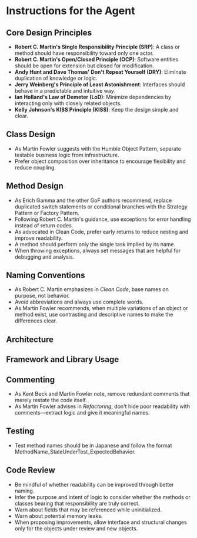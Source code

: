 # Instructions for the Agent

## Core Design Principles

* **Robert C. Martin's Single Responsibility Principle (SRP)**: A class or method should have responsibility toward only one actor.
* **Robert C. Martin's Open/Closed Principle (OCP)**: Software entities should be open for extension but closed for modification.
* **Andy Hunt and Dave Thomas' Don't Repeat Yourself (DRY)**: Eliminate duplication of knowledge or logic.
* **Jerry Weinberg's Principle of Least Astonishment**: Interfaces should behave in a predictable and intuitive way.
* **Ian Holland's Law of Demeter (LoD)**: Minimize dependencies by interacting only with closely related objects.
* **Kelly Johnson's KISS Principle (KISS)**: Keep the design simple and clear.

## Class Design

* As Martin Fowler suggests with the Humble Object Pattern, separate testable business logic from infrastructure.
* Prefer object composition over inheritance to encourage flexibility and reduce coupling.

## Method Design

* As Erich Gamma and the other GoF authors recommend, replace duplicated switch statements or conditional branches with the Strategy Pattern or Factory Pattern.
* Following Robert C. Martin's guidance, use exceptions for error handling instead of return codes.
* As advocated in Clean Code, prefer early returns to reduce nesting and improve readability.
* A method should perform only the single task implied by its name.
* When throwing exceptions, always set messages that are helpful for debugging and analysis.

## Naming Conventions

* As Robert C. Martin emphasizes in *Clean Code*, base names on purpose, not behavior.
* Avoid abbreviations and always use complete words.
* As Martin Fowler recommends, when multiple variations of an object or method exist, use contrasting and descriptive names to make the differences clear.

## Architecture

## Framework and Library Usage

## Commenting

* As Kent Beck and Martin Fowler note, remove redundant comments that merely restate the code itself.
* As Martin Fowler advises in *Refactoring*, don't hide poor readability with comments—extract logic and give it meaningful names.

## Testing

* Test method names should be in Japanese and follow the format MethodName_StateUnderTest_ExpectedBehavior.

## Code Review

* Be mindful of whether readability can be improved through better naming.
* Infer the purpose and intent of logic to consider whether the methods or classes bearing that responsibility are truly correct.
* Warn about fields that may be referenced while uninitialized.
* Warn about potential memory leaks.
* When proposing improvements, allow interface and structural changes only for the objects under review and new objects.
